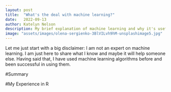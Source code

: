 ```yaml
---
layout: post
title:  "What's the deal with machine learning?"
date:   2022-09-13
author: Katelyn Nelson
description: My brief explanation of machine learning and why it's useful
image: "assets/images/olena-sergienko-3BlVILvh9hM-unsplashimage5.jpg"
---
```


Let me just start with a big disclaimer: I am not an expert on machine learning. I am just here to share what I know and maybe it will help someone else. Having said that, I have used machine learning algorithms before and been successful in using them.

#Summary

#My Experience in R
